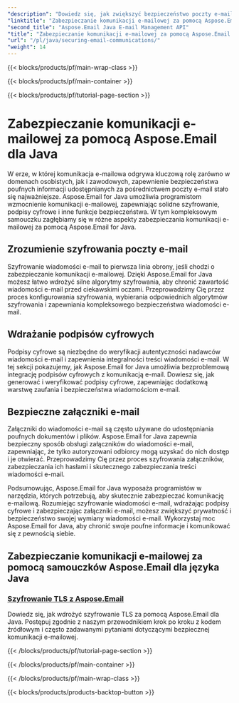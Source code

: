 ```yaml
---
"description": "Dowiedz się, jak zwiększyć bezpieczeństwo poczty e-mail dzięki Aspose.Email for Java. Nasze samouczki obejmują szyfrowanie, podpisy cyfrowe i wiele innych aspektów bezpiecznej komunikacji e-mail."
"linktitle": "Zabezpieczanie komunikacji e-mailowej za pomocą Aspose.Email dla Java"
"second_title": "Aspose.Email Java E-mail Management API"
"title": "Zabezpieczanie komunikacji e-mailowej za pomocą Aspose.Email dla Java"
"url": "/pl/java/securing-email-communications/"
"weight": 14
---
```


{{< blocks/products/pf/main-wrap-class >}}

{{< blocks/products/pf/main-container >}}

{{< blocks/products/pf/tutorial-page-section >}}

# Zabezpieczanie komunikacji e-mailowej za pomocą Aspose.Email dla Java


W erze, w której komunikacja e-mailowa odgrywa kluczową rolę zarówno w domenach osobistych, jak i zawodowych, zapewnienie bezpieczeństwa poufnych informacji udostępnianych za pośrednictwem poczty e-mail stało się najważniejsze. Aspose.Email for Java umożliwia programistom wzmocnienie komunikacji e-mailowej, zapewniając solidne szyfrowanie, podpisy cyfrowe i inne funkcje bezpieczeństwa. W tym kompleksowym samouczku zagłębiamy się w różne aspekty zabezpieczania komunikacji e-mailowej za pomocą Aspose.Email for Java.

## Zrozumienie szyfrowania poczty e-mail
Szyfrowanie wiadomości e-mail to pierwsza linia obrony, jeśli chodzi o zabezpieczanie komunikacji e-mailowej. Dzięki Aspose.Email for Java możesz łatwo wdrożyć silne algorytmy szyfrowania, aby chronić zawartość wiadomości e-mail przed ciekawskimi oczami. Przeprowadzimy Cię przez proces konfigurowania szyfrowania, wybierania odpowiednich algorytmów szyfrowania i zapewniania kompleksowego bezpieczeństwa wiadomości e-mail.

## Wdrażanie podpisów cyfrowych
Podpisy cyfrowe są niezbędne do weryfikacji autentyczności nadawców wiadomości e-mail i zapewnienia integralności treści wiadomości e-mail. W tej sekcji pokazujemy, jak Aspose.Email for Java umożliwia bezproblemową integrację podpisów cyfrowych z komunikacją e-mail. Dowiesz się, jak generować i weryfikować podpisy cyfrowe, zapewniając dodatkową warstwę zaufania i bezpieczeństwa wiadomościom e-mail.

## Bezpieczne załączniki e-mail
Załączniki do wiadomości e-mail są często używane do udostępniania poufnych dokumentów i plików. Aspose.Email for Java zapewnia bezpieczny sposób obsługi załączników do wiadomości e-mail, zapewniając, że tylko autoryzowani odbiorcy mogą uzyskać do nich dostęp i je otwierać. Przeprowadzimy Cię przez proces szyfrowania załączników, zabezpieczania ich hasłami i skutecznego zabezpieczania treści wiadomości e-mail.

Podsumowując, Aspose.Email for Java wyposaża programistów w narzędzia, których potrzebują, aby skutecznie zabezpieczać komunikację e-mailową. Rozumiejąc szyfrowanie wiadomości e-mail, wdrażając podpisy cyfrowe i zabezpieczając załączniki e-mail, możesz zwiększyć prywatność i bezpieczeństwo swojej wymiany wiadomości e-mail. Wykorzystaj moc Aspose.Email for Java, aby chronić swoje poufne informacje i komunikować się z pewnością siebie.

## Zabezpieczanie komunikacji e-mailowej za pomocą samouczków Aspose.Email dla języka Java
### [Szyfrowanie TLS z Aspose.Email](./tls-encryption/)
Dowiedz się, jak wdrożyć szyfrowanie TLS za pomocą Aspose.Email dla Java. Postępuj zgodnie z naszym przewodnikiem krok po kroku z kodem źródłowym i często zadawanymi pytaniami dotyczącymi bezpiecznej komunikacji e-mailowej.

{{< /blocks/products/pf/tutorial-page-section >}}

{{< /blocks/products/pf/main-container >}}

{{< /blocks/products/pf/main-wrap-class >}}

{{< blocks/products/products-backtop-button >}}